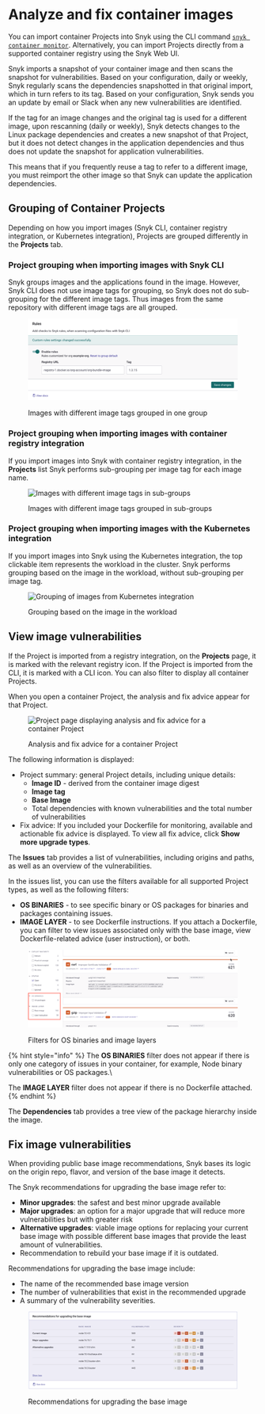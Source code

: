 # Analyze and fix container images

You can import container Projects into Snyk using the CLI command [`snyk container monitor`](../../../snyk-cli/commands/container-monitor.md). Alternatively, you can import Projects directly from a supported container registry using the Snyk Web UI.

Snyk imports a snapshot of your container image and then scans the snapshot for vulnerabilities. Based on your configuration, daily or weekly, Snyk regularly scans the dependencies snapshotted in that original import, which in turn refers to its tag. Based on your configuration, Snyk sends you an update by email or Slack when any new vulnerabilities are identified.

If the tag for an image changes and the original tag is used for a different image, upon rescanning (daily or weekly), Snyk detects changes to the Linux package dependencies and creates a new snapshot of that Project, but it does not detect changes in the application dependencies and thus does not update the snapshot for application vulnerabilities.

This means that if you frequently reuse a tag to refer to a different image, you must reimport the other image so that Snyk can update the application dependencies.&#x20;

## Grouping of Container Projects

Depending on how you import images (Snyk CLI, container registry integration, or Kubernetes integration), Projects are grouped differently in the **Projects** tab.&#x20;

### Project grouping when importing images with Snyk CLI

Snyk groups images and the applications found in the image. However, Snyk CLI does not use image tags for grouping, so Snyk does not do sub-grouping for the different image tags. Thus images from the same repository with different image tags are all grouped.

<figure><img src="../../../.gitbook/assets/image (152) (1).png" alt="Images with different image tags in one group"><figcaption><p>Images with different image tags grouped in one group</p></figcaption></figure>

### Project grouping when importing images with container registry integration

If you import images into Snyk with container registry integration, in the **Projects** list Snyk performs sub-grouping per image tag for each image name.

<figure><img src="../../../.gitbook/assets/Screenshot 2022-08-23 at 15.13.18.png" alt="Images with different image tags in sub-groups"><figcaption><p>Images with different image tags grouped in sub-groups</p></figcaption></figure>

### Project grouping when importing images with the Kubernetes integration

If you import images into Snyk using the Kubernetes integration, the top clickable item represents the workload in the cluster. Snyk performs grouping based on the image in the workload, without sub-grouping per image tag.

<figure><img src="../../../.gitbook/assets/Screenshot 2022-08-22 at 19.37.56.png" alt="Grouping of images from Kubernetes integration"><figcaption><p>Grouping based on the image in the workload</p></figcaption></figure>

## View image vulnerabilities

If the Project is imported from a registry integration, on the **Projects** page, it is marked with the relevant registry icon. If the Project is imported from the CLI, it is marked with a CLI icon. You can also filter to display all container Projects.

When you open a container Project, the analysis and fix advice appear for that Project.

<figure><img src="../../../.gitbook/assets/image (315) (1) (1).png" alt="Project page displaying analysis and fix advice for a container Project"><figcaption><p>Analysis and fix advice for a container Project</p></figcaption></figure>

The following information is displayed:

* Project summary: general Project details, including unique details:
  * **Image ID** - derived from the container image digest
  * **Image tag**
  * **Base Image**
  * Total dependencies with known vulnerabilities and the total number of vulnerabilities
* Fix advice: If you included your Dockerfile for monitoring, available and actionable fix advice is displayed. To view all fix advice, click **Show more upgrade types**.&#x20;

The **Issues** tab provides a list of vulnerabilities, including origins and paths, as well as an overview of the vulnerabilities.

In the issues list, you can use the filters available for all supported Project types, as well as the following filters:

* **OS BINARIES** - to see specific binary or OS packages for binaries and packages containing issues.
* **IMAGE LAYER** - to see Dockerfile instructions. If you attach a Dockerfile, you can filter to view issues associated only with the base image, view Dockerfile-related advice (user instruction), or both.

<figure><img src="../../../.gitbook/assets/container_project_page_os_image_layer_filter.png" alt="Filters for binaries and images"><figcaption><p>Filters for OS binaries and image layers</p></figcaption></figure>

{% hint style="info" %}
The **OS BINARIES** filter does not appear if there is only one category of issues in your container, for example, Node binary vulnerabilities or OS packages.\


The **IMAGE LAYER** filter does not appear if there is no Dockerfile attached.&#x20;
{% endhint %}

The **Dependencies** tab provides a tree view of the package hierarchy inside the image.

## Fix image vulnerabilities

When providing public base image recommendations, Snyk bases its logic on the origin repo, flavor, and version of the base image it detects.

The Snyk recommendations for upgrading the base image refer to:

* **Minor upgrades**: the safest and best minor upgrade available
* **Major upgrades**: an option for a major upgrade that will reduce more vulnerabilities but with greater risk
* **Alternative upgrades**: viable image options for replacing your current base image with possible different base images that provide the least amount of vulnerabilities.
* Recommendation to rebuild your base image if it is outdated.

Recommendations for upgrading the base image include:

* The name of the recommended base image version
* The number of vulnerabilities that exist in the recommended upgrade
* A summary of the vulnerability severities.

<figure><img src="../../../.gitbook/assets/image (115) (1) (2) (1) (1) (1) (1) (1) (1) (1) (1) (1) (1) (1) (1) (1) (1) (1) (1) (1) (1) (1) (1) (1) (1) (1) (1) (1) (1) (1) (1) (1) (1) (1) (1) (1) (1) (1) (1) (1) (1).png" alt="Recommendations for upgrading the base image"><figcaption><p>Recommendations for upgrading the base image</p></figcaption></figure>
